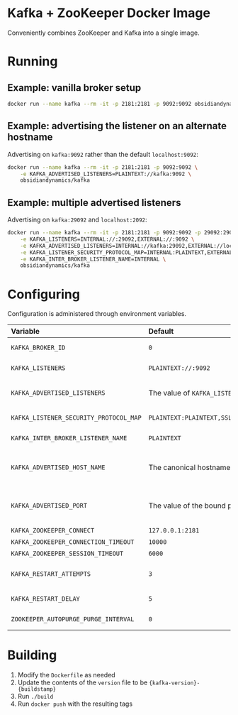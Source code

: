 Kafka + ZooKeeper Docker Image
===
Conveniently combines ZooKeeper and Kafka into a single image.

# Running
## Example: vanilla broker setup
```sh
docker run --name kafka --rm -it -p 2181:2181 -p 9092:9092 obsidiandynamics/kafka
```

## Example: advertising the listener on an alternate hostname
Advertising on `kafka:9092` rather than the default `localhost:9092`:
```sh
docker run --name kafka --rm -it -p 2181:2181 -p 9092:9092 \
    -e KAFKA_ADVERTISED_LISTENERS=PLAINTEXT://kafka:9092 \
    obsidiandynamics/kafka
```

## Example: multiple advertised listeners
Advertising on `kafka:29092` and `localhost:2092`:
```sh
docker run --name kafka --rm -it -p 2181:2181 -p 9092:9092 -p 29092:29092 \
    -e KAFKA_LISTENERS=INTERNAL://:29092,EXTERNAL://:9092 \
    -e KAFKA_ADVERTISED_LISTENERS=INTERNAL://kafka:29092,EXTERNAL://localhost:9092 \
    -e KAFKA_LISTENER_SECURITY_PROTOCOL_MAP=INTERNAL:PLAINTEXT,EXTERNAL:PLAINTEXT \
    -e KAFKA_INTER_BROKER_LISTENER_NAME=INTERNAL \
    obsidiandynamics/kafka
```

# Configuring
Configuration is administered through environment variables.

|Variable                              |Default            |Description
|:-------------------------------------|:------------------|:----------------
|`KAFKA_BROKER_ID`                     |`0`                |The broker ID (set to -1 to generate a unique ID)
|`KAFKA_LISTENERS`                     |`PLAINTEXT://:9092`|Address(es) the socket server listens on (comma-separated)
|`KAFKA_ADVERTISED_LISTENERS`          |The value of `KAFKA_LISTENERS`|Hostname/port combination(s) the broker will advertise to clients (comma-separated)
|`KAFKA_LISTENER_SECURITY_PROTOCOL_MAP`|`PLAINTEXT:PLAINTEXT,SSL:SSL,SASL_PLAINTEXT:SASL_PLAINTEXT,SASL_SSL:SASL_SSL`|Maps listener names to security protocols
|`KAFKA_INTER_BROKER_LISTENER_NAME`    |`PLAINTEXT`        |The listener to use for inter-broker communications
|`KAFKA_ADVERTISED_HOST_NAME`          |The canonical hostname of the machine|The advertised hostname (deprecated, prefer KAFKA_ADVERTISED_LISTENERS instead)
|`KAFKA_ADVERTISED_PORT`               |The value of the bound port|The advertised port (deprecated, prefer KAFKA_ADVERTISED_LISTENERS instead)
|`KAFKA_ZOOKEEPER_CONNECT`             |`127.0.0.1:2181 `  |ZooKeeper connect address
|`KAFKA_ZOOKEEPER_CONNECTION_TIMEOUT`  |`10000`            |ZooKeeper connect timeout
|`KAFKA_ZOOKEEPER_SESSION_TIMEOUT`     |`6000`             |ZooKeeper session timeout
|`KAFKA_RESTART_ATTEMPTS`              |`3`                |Number of times to restart the broker if it terminates with a non-zero exit code
|`KAFKA_RESTART_DELAY`                 |`5`                |Number of seconds between restart attempts
|`ZOOKEEPER_AUTOPURGE_PURGE_INTERVAL`  |`0`                |ZooKeeper auto-purge interval (in hours, set to 0 to disable)

# Building
1. Modify the `Dockerfile` as needed 
2. Update the contents of the `version` file to be `{kafka-version}-{buildstamp}`
3. Run `./build`
4. Run `docker push` with the resulting tags